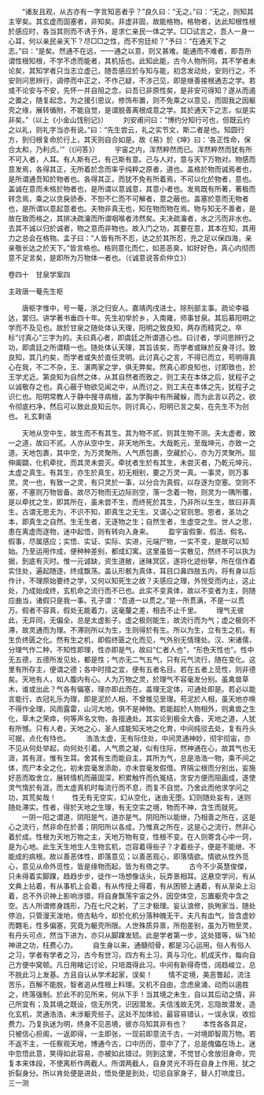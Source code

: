 <!-- { "loadSidebar": true } -->
　　“诸友且观，从古亦有一字言知恶者乎？”良久曰：“无之。”曰：“无之，则知其主宰矣。其玄虚而固塞者，非知矣。非虚非固，故能格物。格物者，达此知根性根於感应时，各当其则而不诱于外，是求仁亲民一体之学。□□试言之，吾人一身一心耳，何以亲民亲天下？尽□□之性，而不穷廷纶？”予曰：“在通天下之志。”曰：“是矣。然通不在远，一一通之以意，则又甚难。能通而不难者，即吾所谓性根知根，不学不虑而能者，其机括也。此知此能，古今人物所同，其不学者未论矣，其知学者只当志立虚己，随吾感应於与知与能，初念发动处，安则行之，不安则问思辨行，调停而中正之，不作己疑，不涉己见，即是继善接根通志之学。若或不论安与不安，先怀一并自阻之念，曰吾已非原性矣，是非安可得知？遂从而遏之置之，随复起念，为之援引思议，修饰布置，则不免乘之以意见，而固我之因躯壳之缘，展转循附，不能自觉，是谓脱善离根成意之学。其於通天下之志，似是实非矣。”（以上《小金山饯别记》）
　　刘安甫问曰：“博约分知行可也，但既云约之以礼，则礼字当亦有说。”曰：“先生尝云，礼之实节文，斯二者是也。知圆行方，到归根复命於行上，其天则自合如是。故《易》於《坤》曰：‘各正性命，保合太和，乃利贞。’”（《问答》）
　　宇宙之内，浑然粹然而已。浑然粹然而犹有所不可入者，人耳。有人斯有己，有己斯有意。己与人对，意与天下万物对。物感而意发焉，各得其正，无所着於念而率乎纯粹之原者，道也。盖格於物而诚焉者也，是所谓通吾知於物者也。各得其正，而犹不免有所着焉，不可以化於物者，意也。盖诚在意而未格於物者也，是所谓以意诚意，其意小者也。发焉既有所著，著极而转念焉，乘之以贪戾骄泰、不恕不仁而不可解者，意之蔽也。盖塞於意而无物者也，是所谓以意起意者也。夫物非真无也，知在物而物在焉。物与知无不善者，是故在致而格之，其排决疏瀹而所谓咽喉者沛然矣。夫决疏瀹者，水之污而非水也。去其不诚以归於诚者，物之意而非物也。故入门之功，其要在意，其本在知，其用力之总会在格物。孟子曰：“人皆有所不忍，达之於其所忍，充之足以保四海，亲亲敬长达之於天下。”皆言格也。格则意化而仁，如恶恶臭，如好好色，真心内彻而意不足言矣，是即所为万物体一者也。（《诚意说答俞仲立》）



卷四十　甘泉学案四

主政唐一菴先生枢

　　唐枢字惟中，号一菴，浙之归安人。嘉靖丙戌进士。除刑部主事。疏论李福达，罢归。讲学著书垂四十年。先生初举於乡，入南雍，师事甘泉。其后慕阳明之学而不及见也。故於甘泉之随处体认天理，阳明之致良知，两存而精究之。卒标“讨真心”三字为的。夫曰真心者，即虞廷之所谓道心也。曰讨者，学问思辨行之功，即虞廷之所谓精一也。随处体认天理，其旨该矣，而学者或昧於反身寻讨。致良知，其几约矣，而学者或失於直任灵明。此讨真心之言，不得已而立，苟明得真心在我，不二不杂，王、湛两家之学，俱无弊矣。然真心即良知也，讨即致也，於王学尤近。第良知为自然之体，从其自然者而致之，则工夫在本体之后，犹程子之以诚敬存之也。真心蔽于物欲见闻之中，从而讨之，则工夫在本体之先，犹程子之识仁也。阳明常教人于静中搜寻病根，盖为学胸中有所藏躲，而为此言以药之，欲令彻底扫净，然后可以致此良知云尔。则讨真心，阳明已言之矣，在先生不为创也。
礼玄剩语

　　天地从空中生，故生而不有其生。其为物不贰，则其生物不测。夫太虚者，致一之道，故曰不贰。人亦从空中生，非天地所生。大哉乾元，至哉坤元，亦致一之道。天地包裹，其中空，为万灵聚所。人气质包裹，空藏於心，亦为万灵聚所。屈伸阖闢，化机牵扰，而其灵未尝灭。牵扰者生於有其生，未尝灭者，乃乾元坤元，太虚之真生。有其生，亦生於真生，初无相别，要之万灵一真。一事灵，则万事灵。灵一也，有致一之灵，有只灵於一事，以分合为真假，以存逐为空塞。空则不塞，不塞则万物皆备。故尽万物而无边际则空，落一念着一物，则灵为一隅所覆，是以牵扰之生，即其所在，虽未尝不生，而终死於其生，乃非所以生生，故曰非真生。古谓无思无为，不识不知，即真生之无生。又谓心之官则思。思者，圣功之本，即真生之自然。生无生者，无逐物之生；自然生者，生虚空之生。世人之思，患在离虚而逐物，迷中起悟，则有转向入身来。
　　盈宇宙假象、假法、假名、假事，尽属感应；实悟、实证、实际、实进，元端尸物，一实不变，是故可以知始。乃至运用作成，便种种差别，都成幻寓。这里虽皆一实散见，然终不可以执为据，到底有灭时。惟一元诚缺，资生道敝，迷昧冥区，遂将化迹纷拏，所在信作着实住处，遍起随逐，终成飘荡。盖认形骸为真体，耳目口鼻四肢五内，将有身以后作计，不理原始要终之学，又何以知死生之故？夫感应之理，外悦受而内止，这止处，乃成始成终，玄机命之流行而不已也。此实不变真体，故以不变者为主，则随应曲当，诸假只是我一事。孔子谓：“吾道一以贯之。”是一所贯满，不是一以贯万。假者不容真，假处无能着力，这毫釐之差，相去不止千里。
　　理气无彼此，无异同，无偏全，总是太虚影子。虚之极则能生，故流行而为气；虚之极则不滞，故灵通而为理。不滞则所以为生，生则得於有生。所以为生，立有生之机，有生负终匮之化。然有生之机，即假终匮之化而见，气外别无情理处。汉、宋诸儒，分理气作二种，不知性即理，性亦即是气，故曰“仁者人也”，“形色天性也”。性中无五德，五德所发见处，都是性；气亦无二气五气，只有元气流行，随在变化。这里有所存主，便谓之德；各中时措之宜，便有五者名目。若在五者上觅性，则非德矣。天地有人，如人腹内有心。人为万物之灵，於理气不容毫发分别。虽禽兽草木，谁或出此？气各有偏塞，理亦即此而在。盖理无定体，可通处即是。若必以能言能行，衣冠礼乐为理，即是泥於人相，不曾推见至理。苟泥於人相，虽天地亦唤不得作全理，风雨露雷，山河大地，俱不是神物。若能超於人物相外，则禽兽之生化，草木之荣瘁，何等声名文物，各擅通处。其实论到极全大备，天地之道，人犹有所憾。只有人者，天地之心，圣人成能知天地之化育，中间纯驳去处，复有丹头可据，点化有恃也。
　　浩浩太虚，无有际住处，中间灵通神妙，彻宇彻宙，亦不见从何处举起，向何处引着。人气质之凝，似有住际，然神通在心，故其气也无涯，其有涯，惟有生耳。舍其有生而能自主，其所为气，总是浩浩一物，乘不间之体，而尸本全之化，初未尝毫发添助，亦未尝毫发假借。界隔尘根而分别出，妄施好恶而取舍立，展转情机而蔽固深，积累触忤而仇冤结，贪安方便而阻画成，遂使灵气惰於有涯，而太虚真机时每流行而不息，而复不自觉。乃舍此而他求学问之功，其荒矣哉！
　　性无有无空实，幻从空化，迷由无堕。幻则随处妄有，迷则随处滞实。性者，得於天地之生理，有无空实之境，物而不神，含生而就死。
　　一阴一阳之谓道，阴阳是气，道亦是气。阴阳所以能继，乃相善之所在，这是心之流行，然非命在於善；阴阳所以各成，乃惟真之所在，这是心之流行，然非心着於成。性根为天地万物之主，天地万物有变，性根不变。在人则寄含心中一窍，是为心地。此生天生地生人生物玄机，岂容着得些子？才着些子，便是不能继、不能成的病根。故以善恶体性，即落意见；以善恶观心，即落情欲。情欲从性外觅心，意见从命外觅性，皆是缘物而起，皆为有倚之学。
　　古今不少英慧俊傑，只未得着实脚踝，趋趋步步，徒作一场想像话头，玩弄景相耳。这悬空学问，有从文典上拈着，有从事机上会着，有从传授上得着，有从困顿上通着，有从渐染上沿着，总不外识神上影响涉猎，将自身飘荡宇宙之外，因空体空，忘置躯壳中含之空。古人所谓修身践形，乃在七尺之躬，了三才极理。妄认浪修，执殉家当，随处停泊，只管漫天泼地，倚古粘今，却於化机分落种魄无干。夫凡有血气，皆含虚妙而翾毛，性多偏塞，究竟为躯壳所限。人世殊质异禀，所抱差别，虽为万物至灵，有丹头可点，然当下进为，亦只从脚踝发轫。此是学者第一步，这处猎等，纵飞轮神进之功，枉费心力。
　　自生身以来，通髓彻骨，都是习心运用。俗人有俗人之习，学者有学者之习，古今有世习，四方有土习，真与习化，机成天作，每向自己方便中窝顿。凡日用睹记讨论，只培溉得此习。中间有新得奇悟，阔趋峻立，总不脱此习上发基。方且自认从学术起家，误矣！
　　情不定境，美恶瞥起，流注苦乐，百解不能脱，智者追从性根上料理。又机不自由，念虑泉涌，动而以遏胜之，终落强制。於此不的见所来，何从下手！当其境之未生，自以其后动之情，非己所宜有；及其境之既设，信无所凭，识因潜发。夫信浅故无凭，忘隐故潜发，造化玄机，灵通浩浩，未涉躯壳些子。这处不加体验，最容易错认，一误永误，收拾费力。乃复执迷为明，终身不见恶境，彼亦乌知其非有也？
　　本性各各具足，只被信心担阁，一返即得，一主即张，一现前即意流千古，一对境即智周万物。若不返不主，一任察观天地，博通今古，口中历历，意中了了，总是傀儡在场上。迷中忽悟此意，笑得如此容易，亦被如此错过。则到这里，不觉甘心舍放旧身命，完复本来体段，不使离析作两截人。所谓两截人，自身灵光不将在自身上作用，犹之折裂身分。所以肯处便是进处，悟处便是到处，切忌自家身子，替人打哄度日。
三一测

